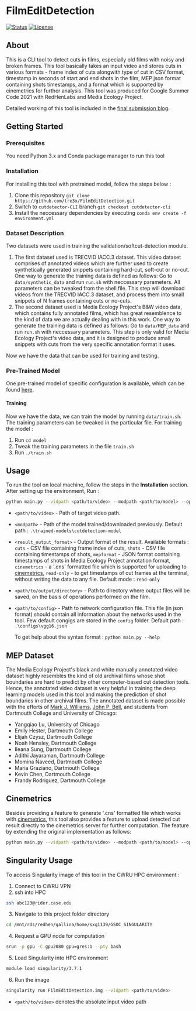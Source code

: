# FilmEditDetection
[![Status](https://img.shields.io/badge/status-active-success.svg)]() 
[![License](https://img.shields.io/badge/license-MIT-blue.svg)](/LICENSE)

## About
This is a CLI tool to detect cuts in films, especially old films with noisy and broken frames. This tool basically takes an input video and stores cuts in various formats - frame index of cuts alongwith type of cut in CSV format, timestamp in seconds of start and end shots in the film, MEP json format containing shots timestamps, and a format which is supported by cinemetrics for further analysis. 
This tool was produced for Google Summer Code 2021 with RedHenLabs and Media Ecology Project. 

Detailed working of this tool is included in the [final submission blog](https://gsocblog-tre3x.netlify.app/final-project.html).

## Getting Started


### Prerequisites
You need Python 3.x and Conda package manager to run this tool

### Installation
For installing this tool with pretrained model, follow the steps below :
1. Clone this repository `git clone https://github.com/tre3x/FilmEditDetection.git`
2. Switch to `cutdetector-CLI` branch `git checkout cutdetector-cli`
3. Install the neccessary dependencies by executing `conda env create -f environment.yml`

### Dataset Description
Two datasets were used in training the validation/softcut-detection module.
1. The first dataset used is TRECVID IACC.3 dataset. This video dataset comprises of annotated videos which are further used to create synthetically generated snippets containing hard-cut, soft-cut or no-cut. One way to generate the training data is defined as follows: Go to `data/synthetic_data` and run `run.sh` with neccessary parameters. All parameters can be tweaked from the shell file. This step will download videos from the TRECVID IACC.3 dataset, and process them into small snippets of N frames containing cuts or no-cuts.
2. The second dataset used is Media Ecology Project's B&W video data, which contains fully annotated films, which has great resemblence to the kind of data we are actually dealing with in this work. One way to generate the training data is defined as follows: Go to `data/MEP_data` and run `run.sh` with neccessary parameters. This step is only valid for Media Ecology Project's video data, and it is designed to produce small snippets with cuts from the very specific annotation format it uses.

Now we have the data that can be used for training and testing.


### Pre-Trained Model
One pre-trained model of specific configuration is available, which can be found [here](https://drive.google.com/file/d/1KdyW31aCh6iD1Ot0RJK-N14-4A4NHNiD/view?usp=sharing).

#### Training
Now we have the data, we can train the model by running `data/train.sh`. The training parameters can be tweaked in the particular file. For training the model :
1. Run `cd model`
2. Tweak the training parameters in the file `train.sh`
3. Run `./train.sh`

## Usage

To run the tool on local machine, follow the steps in the **Installation** section.
After setting up the environment, Run :
```bash
python main.py --vidpath <path/to/video> --modpath <path/to/model> --operation <result_output_format> --oudir <path/to/output/directory> --config <path/to/config>
```
- `<path/to/video>` - Path of target video path.
- `<modpath>` - Path of the model trained/downloaded previously. Default path : `.\trained-models\cutdetection-model`
- `<result_output_format>` - Output format of the result. Available formats : `cuts` - CSV file containing frame index of cuts, `shots` - CSV file containing timestamps of shots, `mepformat` - JSON format containing timestamps of shots in Media Ecology Project annotation format, `cinemetrics` - a '.cns' formatted file which is supported for uploading to [cinemetrics](http://www.cinemetrics.lv/), `read-only` - to get timestamps of cut frames at the terminal, without writing the data to any file. Default mode : `read-only`
- `<path/to/output/directory>` - Path to directory where output files will be saved, on the basis of operations performed on the film.
- `<path/to/config>` - Path to network configuration file. This file (in json format) should contain all information about the networks used in the tool. Few default congigs are stored in the `config` folder. Default path : `.\configs\vgg16.json`

  To get help about the syntax format : `python main.py --help`

## MEP Dataset
The Media Ecology Project's black and white manually annotated video dataset highly resembles the kind of old archival films whose shot boundaries are hard to predict by other computer-based cut detection tools. Hence, the annotated video dataset is very helpful in training the deep learning models used in this tool and making the prediction of shot boundaries in other archival films. The annotated dataset is made possible with the efforts of [Mark J. Williams](https://faculty-directory.dartmouth.edu/mark-j-williams), [John P. Bell](https://itc.dartmouth.edu/people/john-p-bell), and students from Dartmouth College and University of Chicago:
- Yangqiao Lu, University of Chicago
- Emily Hester, Dartmouth College
- Elijah Czysz, Dartmouth College
- Noah Hensley, Dartmouth College
- Ileana Sung, Dartmouth College
- Adithi Jayaraman, Dartmouth College
- Momina Naveed, Dartmouth College
- Maria Graziano, Dartmouth College
- Kevin Chen, Dartmouth College
- Frandy Rodriguez, Dartmouth College

## Cinemetrics
Besides providing a feature to generate '.cns' formatted file which works with [cinemetrics](http://www.cinemetrics.lv/), this tool also provides a feature to upload detected cut result directly to the cinemetrics server for further computation. The feature by extending the original implementation as follows: 
```bash
python main.py --vidpath <path/to/video> --modpath <path/to/model> --operation <result_output_format> --config <path/to/config> --config <path/to/config> --cinemetrics_submit --yname <submitter name> --mtitle <movie_title> --myear <movie_year> --email <submitter_email>
```
  
## Singularity Usage
To access Singularity image of this tool in the CWRU HPC environment :
1. Connect to CWRU VPN
2. ssh into HPC
```bash
ssh abc123@rider.case.edu
```
3. Navigate to this project folder directory
```bash
cd /mnt/rds/redhen/gallina/home/sxg1139/GSOC_SINGULARITY
```
4. Request a GPU node for computation
```bash
srun -p gpu -C gpu2080 gpu=gres:1 --pty bash
```
5. Load Singularity into HPC environment
```bash
module load singularity/3.7.1
```
6. Run the image
```bash
singularity run FilmEditDetection.img --vidpath <path/to/video>
```
- `<path/to/video>` denotes the absolute input video path
